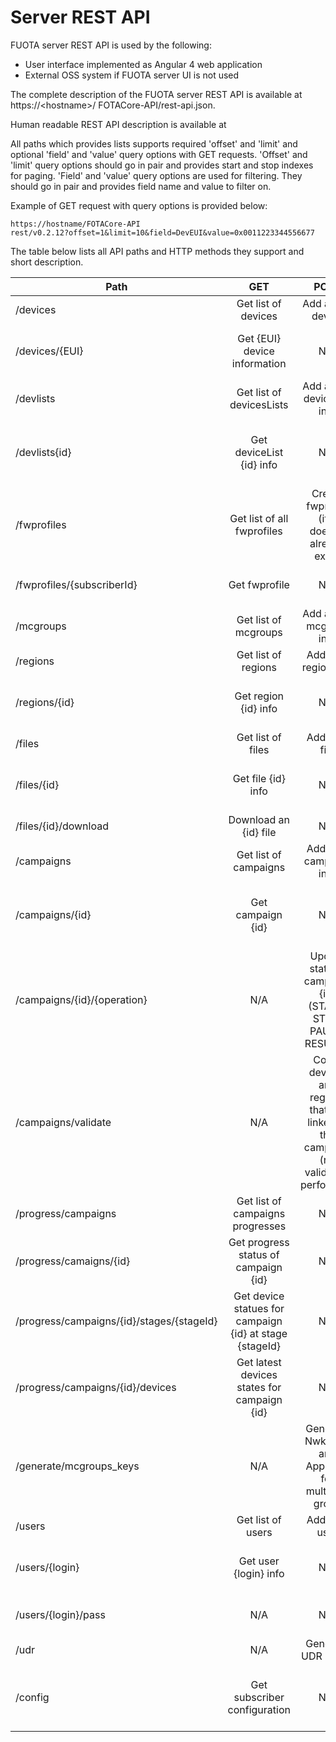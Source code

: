 # Server REST API

FUOTA server REST API is used by the following:

-   User interface implemented as Angular 4 web application
-   External OSS system if FUOTA server UI is not used

The complete description of the FUOTA server REST API is available at
https://\<hostname\>/ FOTACore-API/rest-api.json.

Human readable REST API description is available at

All paths which provides lists supports required 'offset' and 'limit'
and optional 'field' and 'value' query options with GET requests.
'Offset' and 'limit' query options should go in pair and provides start
and stop indexes for paging. 'Field' and 'value' query options are used
for filtering. They should go in pair and provides field name and value
to filter on.

Example of GET request with query options is provided below:

```
https://hostname/FOTACore-API
rest/v0.2.12?offset=1&limit=10&field=DevEUI&value=0x0011223344556677
```

The table below lists all API paths and HTTP methods they support and short
description.

| Path                                      |                           GET                            |                             POST                             |               PUT               |                        PATCH                        |
| ----------------------------------------- | :------------------------------------------------------: | :----------------------------------------------------------: | :-----------------------------: | :-------------------------------------------------: |
| /devices                                  |                   Get list  of devices                   |                      Add a  new device                       |               N/A               |                         N/A                         |
| /devices/{EUI}                            |              Get  {EUI} device information               |                             N/A                              |      Update {EUI}  device       |       Update some properties  of {EUI} device       |
| /devlists                                 |                Get list  of devicesLists                 |                  Add a  new deviceList info                  |               N/A               |                         N/A                         |
| /devlists{id}                             |                Get  deviceList {id} info                 |                             N/A                              | Update an  {id} deviceList info |     Update some properties  of {id} deviceList      |
| /fwprofiles                               |               Get list  of all fwprofiles                |       Create  fwprofile (if it doesn't already exist)        |               N/A               |                         N/A                         |
| /fwprofiles/{subscriberId}                |                      Get  fwprofile                      |                             N/A                              |   Create  or change fwprofile   |                  Change  fwprofile                  |
| /mcgroups                                 |                  Get list  of mcgroups                   |                   Add a  new mcgroup info                    |               N/A               |                         N/A                         |
| /regions                                  |                   Get list  of regions                   |                     Add new  region info                     |               N/A               |                         N/A                         |
| /regions/{id}                             |                  Get  region {id} info                   |                             N/A                              |     Update  an {id} region      |       Update  some properties of {id} region        |
| /files                                    |                    Get list  of files                    |                        Add new  file                         |               N/A               |                         N/A                         |
| /files/{id}                               |                   Get file  {id} info                    |                             N/A                              |      Update  an {id} file       |        Update  some properties of {id} file         |
| /files/{id}/download                      |                  Download  an {id} file                  |                             N/A                              |               N/A               |                         N/A                         |
| /campaigns                                |                  Get list  of campaigns                  |                    Add new campaign  info                    |               N/A               |                         N/A                         |
| /campaigns/{id}                           |                    Get  campaign {id}                    |                             N/A                              |     Update a  campaign {id}     |      Update  some properties of campaign {id}       |
| /campaigns/{id}/{operation}               |                           N/A                            | Update  state of campaign {id} (START, STOP, PAUSE, RESUME)  |               N/A               |                         N/A                         |
| /campaigns/validate                       |                           N/A                            | Count  devices and regions that are linked to the campaign (no validation performed) |               N/A               |                         N/A                         |
| /progress/campaigns                       |            Get list  of campaigns progresses             |                             N/A                              |               N/A               |                         N/A                         |
| /progress/camaigns/{id}                   |          Get  progress status of campaign {id}           |                             N/A                              |               N/A               |                         N/A                         |
| /progress/campaigns/{id}/stages/{stageId} | Get  device statues for campaign {id} at stage {stageId} |                             N/A                              |               N/A               |                         N/A                         |
| /progress/campaigns/{id}/devices          |       Get  latest devices states for campaign {id}       |                             N/A                              |               N/A               |                         N/A                         |
| /generate/mcgroups_keys                   |                           N/A                            |      Generate  NwkSKey and AppSKey for multicast group       |               N/A               |                         N/A                         |
| /users                                    |                    Get list  of users                    |                        Add new  user                         |               N/A               |                         N/A                         |
| /users/{login}                            |                  Get user  {login} info                  |                             N/A                              |    Update  user {login} info    |       Update  some properties of {login} user       |
| /users/{login}/pass                       |                           N/A                            |                             N/A                              |               N/A               |          Update  password of {login\| user          |
| /udr                                      |                           N/A                            |                     Generate  UDR report                     |               N/A               |                         N/A                         |
| /config                                   |              Get  subscriber configuration               |                             N/A                              |               N/A               | Update  some properties of subscriber configuration |
